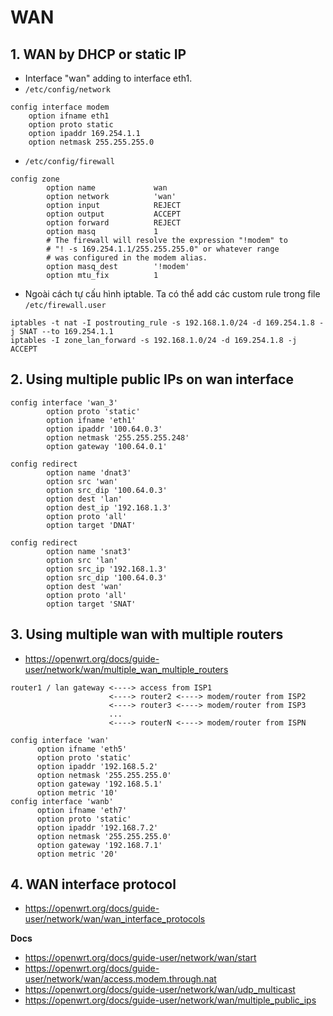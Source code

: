 # WAN
## 1. WAN by DHCP or static IP
- Interface "wan" adding to interface eth1.
- `/etc/config/network` 
```
config interface modem
	option ifname eth1
	option proto static
	option ipaddr 169.254.1.1
	option netmask 255.255.255.0
```
- `/etc/config/firewall`
```
config zone
        option name             wan
        option network          'wan'
        option input            REJECT
        option output           ACCEPT 
        option forward          REJECT
        option masq             1
        # The firewall will resolve the expression "!modem" to 
        # "! -s 169.254.1.1/255.255.255.0" or whatever range 
        # was configured in the modem alias.
        option masq_dest        '!modem'
        option mtu_fix          1
```
- Ngoài cách tự cấu hình iptable. Ta có thể add các custom rule trong file `/etc/firewall.user`

```
iptables -t nat -I postrouting_rule -s 192.168.1.0/24 -d 169.254.1.8 -j SNAT --to 169.254.1.1
iptables -I zone_lan_forward -s 192.168.1.0/24 -d 169.254.1.8 -j ACCEPT
```

## 2. Using multiple public IPs on wan interface
```
config interface 'wan_3'
        option proto 'static'
        option ifname 'eth1'
        option ipaddr '100.64.0.3'
        option netmask '255.255.255.248'
        option gateway '100.64.0.1'
```

```
config redirect
        option name 'dnat3'
        option src 'wan'
        option src_dip '100.64.0.3'
        option dest 'lan'
        option dest_ip '192.168.1.3'
        option proto 'all'
        option target 'DNAT'
 
config redirect
        option name 'snat3'
        option src 'lan'
        option src_ip '192.168.1.3'
        option src_dip '100.64.0.3'
        option dest 'wan'
        option proto 'all'
        option target 'SNAT'
```

## 3. Using multiple wan with multiple routers
- https://openwrt.org/docs/guide-user/network/wan/multiple_wan_multiple_routers

```
router1 / lan gateway <----> access from ISP1
                      <----> router2 <----> modem/router from ISP2
                      <----> router3 <----> modem/router from ISP3
                      ...
                      <----> routerN <----> modem/router from ISPN
```

```
config interface 'wan'
      option ifname 'eth5'
      option proto 'static'
      option ipaddr '192.168.5.2'
      option netmask '255.255.255.0'
      option gateway '192.168.5.1'
      option metric '10'
config interface 'wanb'
      option ifname 'eth7'
      option proto 'static'
      option ipaddr '192.168.7.2'
      option netmask '255.255.255.0'
      option gateway '192.168.7.1'
      option metric '20'
```

## 4. WAN interface protocol
- https://openwrt.org/docs/guide-user/network/wan/wan_interface_protocols

__Docs__
- https://openwrt.org/docs/guide-user/network/wan/start
- https://openwrt.org/docs/guide-user/network/wan/access.modem.through.nat
- https://openwrt.org/docs/guide-user/network/wan/udp_multicast
- https://openwrt.org/docs/guide-user/network/wan/multiple_public_ips
